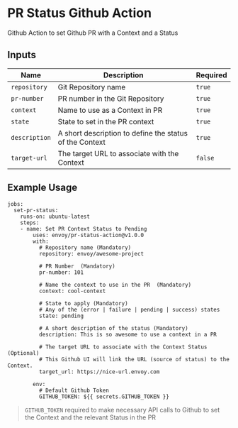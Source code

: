# PR Status Github Action
Github Action to set Github PR with a Context and a Status

## Inputs

Name | Description | Required
--- | --- | ---
`repository` | Git Repository name | `true`
`pr-number` | PR number in the Git Repository | `true`
`context` | Name to use as a Context in PR | `true`
`state` | State to set in the PR context | `true`
`description` | A short description to define the status of the Context | `true`
`target-url` | The target URL to associate with the Context | `false`

## Example Usage

```
jobs:
  set-pr-status:
    runs-on: ubuntu-latest
    steps:
    - name: Set PR Context Status to Pending
        uses: envoy/pr-status-action@v1.0.0
        with:
          # Repository name (Mandatory)
          repository: envoy/awesome-project

          # PR Number  (Mandatory)
          pr-number: 101

          # Name the context to use in the PR  (Mandatory)
          context: cool-context

          # State to apply (Mandatory)
          # Any of the (error | failure | pending | success) states
          state: pending

          # A short description of the status (Mandatory)
          description: This is so awesome to use a context in a PR

          # The target URL to associate with the Context Status (Optional)
          # This Github UI will link the URL (source of status) to the Context.
          target_url: https://nice-url.envoy.com

        env:
          # Default Github Token
          GITHUB_TOKEN: ${{ secrets.GITHUB_TOKEN }}
```

> `GITHUB_TOKEN` required to make necessary API calls to Github to set the Context and the relevant Status in the PR
